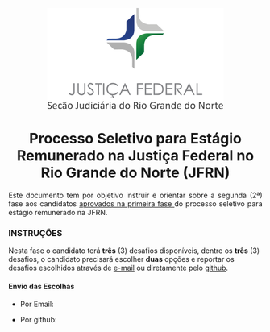 <p align="center">
  <img src="material-de-apoio/jfrn_logo.png" />
</p>

<h1 align="center"> Processo Seletivo para Estágio Remunerado na Justiça Federal no Rio Grande do Norte (JFRN) </h1> 

<p align="justify">Este documento tem por objetivo instruir e orientar sobre a segunda (2ª) fase aos candidatos <a href='https://www.jfrn.jus.br/administracao/estagios/2020/edital-resultado-1a-fase.pdf' target='_blank' > aprovados na primeira fase </a>   do processo seletivo para estágio remunerado na JFRN. </p>



### INSTRUÇÕES

Nesta fase o candidato terá **três** (3) desafios disponíveis, dentre os **três** (3) desafios, o candidato precisará escolher **duas** opções e reportar os desafios escolhidos através de [e-mail](mailto:selecaoestagio@jfrn.jus.br) ou diretamente pelo [github](https://github.com/jackson-roberio/scrum-certificate/issues/new).

#### Envio das Escolhas

   - Por Email:


   - Por github:
